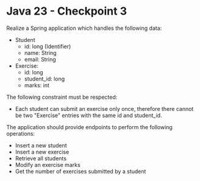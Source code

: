 # Java 23 - Checkpoint 3
Realize a Spring application which handles the following data:
- Student
  - id: long (Identifier)
  - name: String
  - email: String
- Exercise:
  - id: long
  - student_id: long
  - marks: int
  
The following constraint must be respected:
- Each student can submit an exercise only once, therefore there cannot be two "Exercise" entries with the same id and student_id.

The application should provide endpoints to perform the following operations:
- Insert a new student
- Insert a new exercise
- Retrieve all students
- Modify an exercise marks
- Get the number of exercises submitted by a student
